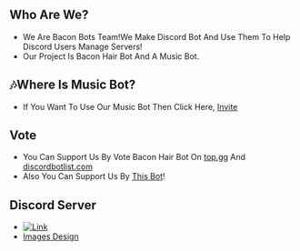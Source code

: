## Who Are We?
 - We Are Bacon Bots Team!We Make Discord Bot And Use Them To Help Discord Users Manage Servers!
 - Our Project Is Bacon Hair Bot And A Music Bot.
## 🎶Where Is Music Bot?
 - If You Want To Use Our Music Bot Then Click Here, [Invite](https://discord.com/api/oauth2/authorize?client_id=745913984053411841&permissions=8&redirect_uri=https%3A%2F%2Fdiscord.events.stdlib.com%2Fdiscord%2Fauth%2F&scope=bot)
## Vote
 - You Can Support Us By Vote Bacon Hair Bot On [top.gg](https://top.gg/bot/848572095101272084) And [discordbotlist.com](https://discordbotlist.com/bots/bacon-hair-bot)
 - Also You Can Support Us By [This Bot](https://top.gg/bot/744114885209620492)!
## Discord Server
 - [![Link](https://cdn.discordapp.com/attachments/879240705262907411/880724865324290068/lol.png)](https://discord.gg/MzyqmKTWNc)
 - [Images Design](https://discord.gg/VjEDtSgk4Q)

